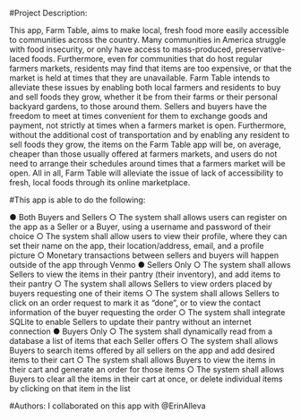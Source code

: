 #Project Description:

  This app, Farm Table, aims to make local, fresh food more easily accessible to communities across the
country. Many communities in America struggle with food insecurity, or only have access to
mass-produced, preservative-laced foods. Furthermore, even for communities that do host regular
farmers markets, residents may find that items are too expensive, or that the market is held at times that
they are unavailable. Farm Table intends to alleviate these issues by enabling both local farmers and
residents to buy and sell foods they grow, whether it be from their farms or their personal backyard
gardens, to those around them. Sellers and buyers have the freedom to meet at times convenient for
them to exchange goods and payment, not strictly at times when a farmers market is open. Furthermore,
without the additional cost of transportation and by enabling any resident to sell foods they grow, the
items on the Farm Table app will be, on average, cheaper than those usually offered at farmers markets,
and users do not need to arrange their schedules around times that a farmers market will be open. All in
all, Farm Table will alleviate the issue of lack of accessibility to fresh, local foods through its online
marketplace.

#This app is able to do the following:

● Both Buyers and Sellers
  ○ The system shall allows users can register on the app as a Seller or a Buyer, using a
  username and password of their choice
  ○ The system shall allow users to view their profile, where they can set their name on the
  app, their location/address, email, and a profile picture
  ○ Monetary transactions between sellers and buyers will happen outside of the app through
  Venmo
● Sellers Only
  ○ The system shall allows Sellers to view the items in their pantry (their inventory), and add
  items to their pantry
  ○ The system shall allows Sellers to view orders placed by buyers requesting one of their
  items
  ○ The system shall allows Sellers to click on an order request to mark it as “done”, or to
  view the contact information of the buyer requesting the order
  ○ The system shall integrate SQLite to enable Sellers to update their pantry without an
  internet connection
● Buyers Only
  ○ The system shall dynamically read from a database a list of items that each Seller offers
  ○ The system shall allows Buyers to search items offered by all sellers on the app and add
  desired items to their cart
  ○ The system shall allows Buyers to view the items in their cart and generate an order for
  those items
  ○ The system shall allows Buyers to clear all the items in their cart at once, or delete
  individual items by clicking on that item in the list
  
#Authors:
I collaborated on this app with @ErinAlleva
